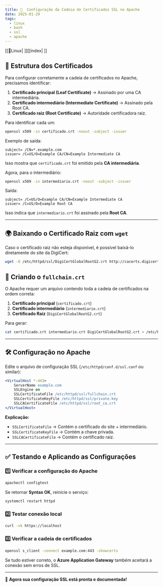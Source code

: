 ```yaml
---
title: 📌  Configuração da Cadeia de Certificados SSL no Apache
date: 2025-01-29
tags:
  - linux
  - bash
  - ssl
  - apache
---
```

[[🐧Linux| ]][[index| ]] 
## 📜 Estrutura dos Certificados

Para configurar corretamente a cadeia de certificados no Apache, precisamos identificar:

1. **Certificado principal (Leaf Certificate)** → Assinado por uma CA intermediária.
2. **Certificado intermediário (Intermediate Certificate)** → Assinado pela Root CA.
3. **Certificado raiz (Root Certificate)** → Autoridade certificadora raiz.

Para identificar cada um:

```bash
openssl x509 -in certificado.crt -noout -subject -issuer
```

Exemplo de saída:

```
subject= /CN=*.example.com
issuer= /C=US/O=Example CA/CN=Example Intermediate CA
```

Isso mostra que `certificado.crt` foi emitido pela **CA intermediária**.

Agora, para o intermediário:

```bash
openssl x509 -in intermediario.crt -noout -subject -issuer
```

Saída:

```
subject= /C=US/O=Example CA/CN=Example Intermediate CA
issuer= /C=US/O=Example Root CA
```

Isso indica que `intermediario.crt` foi assinado pela **Root CA**.

---

## 🌍 **Baixando o Certificado Raiz com `wget`**

Caso o certificado raiz não esteja disponível, é possível baixá-lo diretamente do site da DigiCert:

```bash
wget -O /etc/httpd/ssl/DigiCertGlobalRootG2.crt http://cacerts.digicert.com/DigiCertGlobalRootG2.crt
```

## 🔗 Criando o `fullchain.crt`

O Apache requer um arquivo contendo toda a cadeia de certificados na ordem correta:

1. **Certificado principal** (`certificado.crt`)
2. **Certificado intermediário** (`intermediario.crt`)
3. **Certificado Raiz** (`DigiCertGlobalRootG2.crt`)

Para gerar:

```bash
cat certificado.crt intermediario.crt DigiCertGlobalRootG2.crt > /etc/httpd/ssl/fullchain.crt
```

---

## 🛠️ Configuração no Apache

Edite o arquivo de configuração SSL (`/etc/httpd/conf.d/ssl.conf` ou similar):

```apache
<VirtualHost *:443>
    ServerName example.com
    SSLEngine on
    SSLCertificateFile /etc/httpd/ssl/fullchain.crt
    SSLCertificateKeyFile /etc/httpd/ssl/private.key
    SSLCACertificateFile /etc/httpd/ssl/root_ca.crt
</VirtualHost>
```

**Explicação:**

- `SSLCertificateFile` → Contém o certificado do site + intermediário.
- `SSLCertificateKeyFile` → Contém a chave privada.
- `SSLCACertificateFile` → Contém o certificado raiz.

---

## ✅ Testando e Aplicando as Configurações

### 1️⃣ Verificar a configuração do Apache

```bash
apachectl configtest
```

Se retornar **Syntax OK**, reinicie o serviço:

```bash
systemctl restart httpd
```

### 2️⃣ Testar conexão local

```bash
curl -vk https://localhost
```

### 3️⃣ Verificar a cadeia de certificados

```bash
openssl s_client -connect example.com:443 -showcerts
```

Se tudo estiver correto, o **Azure Application Gateway** também aceitará a conexão sem erros de SSL.

---

🚀 **Agora sua configuração SSL está pronta e documentada!**



<script src="https://giscus.app/client.js" data-repo="douglastos/douglastos.github.io" data-repo-id="R_kgDOLvf9iw"
data-category="General" data-category-id="DIC_kwDOLixoLc4CeGqc" data-mapping="title"data-strict="1"data-reactions-enabled="1"data-emit-metadata="0"data-input-position="bottom"data-theme="dark"data-lang="pt"crossorigin="anonymous"async>
</script>